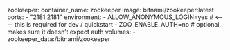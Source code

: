 zookeeper:
    container_name: zookeeper
    image: bitnami/zookeeper:latest
    ports:
      - "2181:2181"
    environment:
      - ALLOW_ANONYMOUS_LOGIN=yes   # <---- this is required for dev / quickstart
      - ZOO_ENABLE_AUTH=no          # optional, makes sure it doesn’t expect auth
    volumes:
      - zookeeper_data:/bitnami/zookeeper